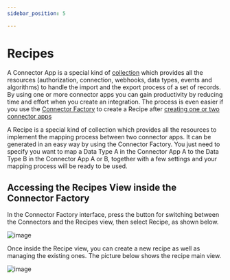 ```yaml
---
sidebar_position: 5

---
```


# Recipes

A Connector App is a special kind of [collection](integrations/collections.md) which provides all the resources (authorization, connection, webhooks, data types, events and algorithms) to handle the import and the export process of a set of records. By using one or more connector apps you can gain productivity by reducing time and effort when you create an integration. The process is even easier if you use the [Connector Factory](connector_factory/connector_factory.md) to create a Recipe after [creating one or two connector apps](connector_factory/creating_a_new_connector_app.md)

A Recipe is a special kind of collection which provides all the resources to implement the mapping process between two connector apps. It can be generated in an easy way by using the Connector Factory. You just need to specify you want to map a Data Type A in the Connector App A to the Data Type B in the Connector App A or B, together with a few settings and your mapping process will be ready to be used.

## Accessing the Recipes View inside the Connector Factory

In the Connector Factory interface, press the button for switching between the Connectors and the Recipes view, then select Recipe, as shown below.

![image](https://user-images.githubusercontent.com/54523080/177047332-0b1ce077-6035-4c13-8e0d-cc2e4fe2e7df.png)

Once inside the Recipe view, you can create a new recipe as well as managing the existing ones. The picture below shows the recipe main view.

![image](https://user-images.githubusercontent.com/54523080/177047489-13df6151-1f1c-40cc-b815-5312e6f9078b.png)